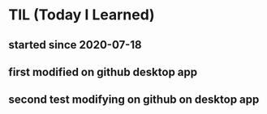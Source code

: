 # TIL (Today I Learned)
## started since 2020-07-18

## first modified on github desktop app

## second test modifying on github on desktop app
